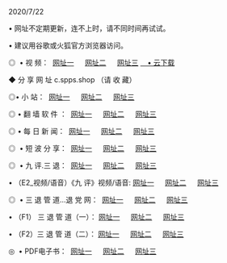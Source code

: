<p>2020/7/22
<p>• 网址不定期更新，连不上时，请不同时间再试试。
<p>• 建议用谷歌或火狐官方浏览器访问。
<p>◎  • 视 频： 
<a href="http://tcj.fasoclash.com/" target="_blank">网址一</a> 　 
<a href="http://tbj.fasoclash.com/" target="_blank">网址二</a> 　 
<a href="http://taj.fasoclash.com/b.html" target="_blank">网址三</a>
<a href="https://disk.yandex.ru/d/wIUK0uxc3Gk4Ng" target="_blank">　• 云下载 </a></p>
<p>◆ 分 享 网 址  c.spps.shop   （请 收 藏） </p>

<p>◎•  小 站：  
<a href="http://tcj.fasoclash.com/f.html" target="_blank">网址一</a> 　 
<a href="http://tbj.fasoclash.com/h.html" target="_blank">网址二</a> 　 
<a href="http://taj.fasoclash.com/k/" target="_blank">网址三</a></p><p>

<p>◎  • 翻 墙 软 件 ：  
<a href="http://tcj.fasoclash.com/ff/" target="_blank">网址一</a> 　 
<a href="http://tbj.fasoclash.com/s/read/a1_nd.html" target="_blank">网址二</a> 　 
<a href="http://taj.fasoclash.com/ff/index.html" target="_blank">网址三</a></p>
<p>◎  • 每 日 新 闻：  
<a href="http://tcj.fasoclash.com/day/" target="_blank">网址一</a> 　 
<a href="http://tbj.fasoclash.com/day/" target="_blank">网址二</a> 　 
<a href="http://taj.fasoclash.com/day/index.html" target="_blank">网址三</a></p>
<p>◎   • 短 波 分 享：  
<a href="http://tcj.fasoclash.com/h/" target="_blank">网址一</a> 　 
<a href="http://taj.fasoclash.com/h/" target="_blank">网址二</a> 　 
<a href="http://tbj.fasoclash.com/h/index.html" target="_blank">网址三</a></p>
<p>◎   • 九 评.三 退：  
<a href="http://tcj.fasoclash.com/t/" target="_blank">网址一</a> 　 
<a href="http://taj.fasoclash.com/v2/index.html" target="_blank">网址二</a> 　 
<a href="http://tbj.fasoclash.com/tt/index.html" target="_blank">网址三</a> 　</p>
<p>  • （E2_视频/语音）《九 评》视频/语音: 
<a href="http://tcj.fasoclash.com/7738.html" target="_blank">网址一</a> 　 
<a href="http://taj.fasoclash.com/7614.html" target="_blank">网址二</a> 　 
<a href="http://tbj.fasoclash.com/7633.html" target="_blank">网址三</a></p>
<p>◎   • 三 退 管 道...退 党 网：  
<a href="http://tcj.fasoclash.com/go/td1.html" target="_blank">网址一</a> 　 
<a href="http://taj.fasoclash.com/go/td2.html" target="_blank">网址二</a> 　 
<a href="http://tbj.fasoclash.com/go/td3.html" target="_blank">网址三</a></p>
<p>  • （F1） 三 退 管 道（一）： 
<a href="http://tcj.fasoclash.com/dd/" target="_blank">网址一</a> 　 
<a href="http://taj.fasoclash.com/s/read/a1_tdx.html" target="_blank">网址二</a> 　 
<a href="http://tbj.fasoclash.com/dd/" target="_blank">网址三</a></p>
<p>  • （F2）三 退 管 道（二）： 
<a href="http://taj.fasoclash.com/d/" target="_blank">网址一</a> 　 
<a href="http://tcj.fasoclash.com/d/index.html" target="_blank">网址二</a> 　 
<a href="http://tbj.fasoclash.com/d/" target="_blank">网址三</a></p>
<p>◎   • PDF电子书：  
<a href="http://tcj.fasoclash.com/p/" target="_blank">网址一</a> 　 
<a href="http://tbj.fasoclash.com/p/index.html" target="_blank">网址二</a> 　 
<a href="http://taj.fasoclash.com/p/" target="_blank">网址三</a></p>
